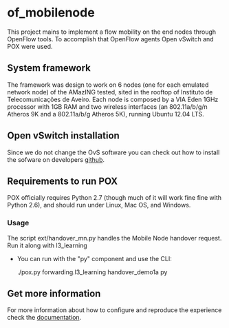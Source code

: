 # of_mobilenode
This project mains to implement a flow mobility on the end nodes through OpenFlow tools. 
To accomplish that OpenFlow agents Open vSwitch and POX were used.

## System framework
The framework was design to work on 6 nodes (one for each emulated network node) of the AMazING tested, sited in the rooftop of Instituto de Telecomunicações de Aveiro.
Each node is composed by a VIA Eden 1GHz processor with 1GB RAM and two wireless interfaces (an 802.11a/b/g/n Atheros 9K and a 802.11a/b/g Atheros 5K), running Ubuntu 12.04 LTS.

## Open vSwitch installation
Since we do not change the OvS software you can check out how to install the sofware on developers [github](https://github.com/openvswitch/ovs).

## Requirements to run POX
POX officially requires Python 2.7 (though much of it will work fine fine with Python 2.6), and should run under Linux, Mac OS, and Windows.

### Usage
The script ext/handover_mn.py handles the Mobile Node handover request. Run it along with l3_learning

* You can run with the "py" component and use the CLI:

  ./pox.py forwarding.l3_learning handover_demo1a py


## Get more information
For more information about how to configure and reproduce the experience check the [documentation](http://atnog.github.io/of_mobilenode/index.html).

